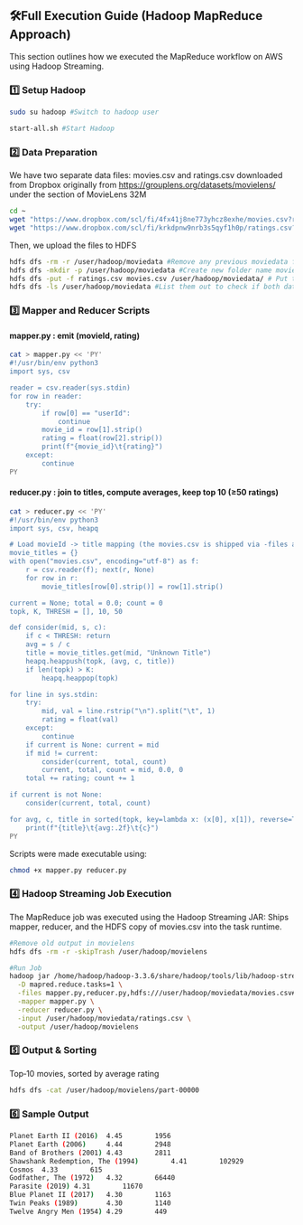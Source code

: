 ## 🛠️Full Execution Guide (Hadoop MapReduce Approach)
This section outlines how we executed the MapReduce workflow on AWS using Hadoop Streaming.

### 1️⃣ Setup Hadoop
```bash
sudo su hadoop #Switch to hadoop user

start-all.sh #Start Hadoop
```

### 2️⃣ Data Preparation
We have two separate data files: movies.csv and ratings.csv downloaded from Dropbox originally from https://grouplens.org/datasets/movielens/ under the section of MovieLens 32M
```bash
cd ~
wget "https://www.dropbox.com/scl/fi/4fx41j8ne773yhcz8exhe/movies.csv?rlkey=8k5ovbp7eaxf240d29w45c4vv&st=kufbpr0c&dl=1" -O movies.csv
wget "https://www.dropbox.com/scl/fi/krkdpnw9nrb3s5qyf1h0p/ratings.csv?rlkey=349sogyz8cvvxebks0wvzsoqt&st=l2leeqrp&dl=1" -O ratings.csv
```
Then, we upload the files to HDFS
```bash
hdfs dfs -rm -r /user/hadoop/moviedata #Remove any previous moviedata folder, this is to make sure the second run time do not create duplicate folder. Hence it is okay to have error for the first time
hdfs dfs -mkdir -p /user/hadoop/moviedata #Create new folder name moviedata to store the two data files 
hdfs dfs -put -f ratings.csv movies.csv /user/hadoop/moviedata/ # Put the ratings.csv and movies.csv into moviesdata folder
hdfs dfs -ls /user/hadoop/moviedata #List them out to check if both data files are in the correct folder
```
### 3️⃣ Mapper and Reducer Scripts

#### mapper.py : emit (movieId, rating)
```bash
cat > mapper.py << 'PY'
#!/usr/bin/env python3
import sys, csv

reader = csv.reader(sys.stdin)
for row in reader:
    try:
        if row[0] == "userId":
            continue
        movie_id = row[1].strip()
        rating = float(row[2].strip())
        print(f"{movie_id}\t{rating}")
    except:
        continue
PY
```
#### reducer.py : join to titles, compute averages, keep top 10 (≥50 ratings)
```bash
cat > reducer.py << 'PY'
#!/usr/bin/env python3
import sys, csv, heapq

# Load movieId -> title mapping (the movies.csv is shipped via -files and symlinked here)
movie_titles = {}
with open("movies.csv", encoding="utf-8") as f:
    r = csv.reader(f); next(r, None)
    for row in r:
        movie_titles[row[0].strip()] = row[1].strip()

current = None; total = 0.0; count = 0
topk, K, THRESH = [], 10, 50

def consider(mid, s, c):
    if c < THRESH: return
    avg = s / c
    title = movie_titles.get(mid, "Unknown Title")
    heapq.heappush(topk, (avg, c, title))
    if len(topk) > K:
        heapq.heappop(topk)

for line in sys.stdin:
    try:
        mid, val = line.rstrip("\n").split("\t", 1)
        rating = float(val)
    except:
        continue
    if current is None: current = mid
    if mid != current:
        consider(current, total, count)
        current, total, count = mid, 0.0, 0
    total += rating; count += 1

if current is not None:
    consider(current, total, count)

for avg, c, title in sorted(topk, key=lambda x: (x[0], x[1]), reverse=True):
    print(f"{title}\t{avg:.2f}\t{c}")
PY
```
Scripts were made executable using:
```bash
chmod +x mapper.py reducer.py
```

### 4️⃣ Hadoop Streaming Job Execution
The MapReduce job was executed using the Hadoop Streaming JAR:
Ships mapper, reducer, and the HDFS copy of movies.csv into the task runtime.

```bash
#Remove old output in movielens
hdfs dfs -rm -r -skipTrash /user/hadoop/movielens 

#Run Job
hadoop jar /home/hadoop/hadoop-3.3.6/share/hadoop/tools/lib/hadoop-streaming-3.3.6.jar \
  -D mapred.reduce.tasks=1 \
  -files mapper.py,reducer.py,hdfs:///user/hadoop/moviedata/movies.csv#movies.csv \
  -mapper mapper.py \
  -reducer reducer.py \
  -input /user/hadoop/moviedata/ratings.csv \
  -output /user/hadoop/movielens

```
### 5️⃣ Output & Sorting
Top‑10 movies, sorted by average rating
```bash
hdfs dfs -cat /user/hadoop/movielens/part-00000
```

### 6️⃣ Sample Output
```bash
Planet Earth II (2016)  4.45        1956
Planet Earth (2006)     4.44        2948
Band of Brothers (2001) 4.43        2811
Shawshank Redemption, The (1994)        4.41        102929
Cosmos  4.33        615
Godfather, The (1972)   4.32        66440
Parasite (2019) 4.31        11670
Blue Planet II (2017)   4.30        1163
Twin Peaks (1989)       4.30        1140
Twelve Angry Men (1954) 4.29        449
```
